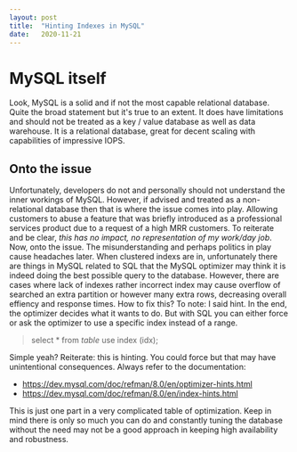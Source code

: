 ```yaml
---
layout:	post
title:	"Hinting Indexes in MySQL"
date:	2020-11-21
---
```


# MySQL itself
Look, MySQL is a solid and if not the most capable relational database. Quite the broad statement but it's true to an extent. It does have limitations and should not be treated as a key / value database as well as data warehouse. It is a relational database, great for decent scaling with capabilities of impressive IOPS.

## Onto the issue
Unfortunately, developers do not and personally should not understand the inner workings of MySQL. However, if advised and treated as a non-relational database then that is where the issue comes into play. Allowing customers to abuse a feature that was briefly introduced as a professional services product due to a request of a high MRR customers. To reiterate and be clear, *this has no impact, no representation of my work/day job*. Now, onto the issue. The misunderstanding and perhaps politics in play cause headaches later. When clustered indexs are in, unfortunately there are things in MySQL related to SQL that the MySQL optimizer may think it is indeed doing the best possible query to the database. However, there are cases where lack of indexes rather incorrect index may cause overflow of searched an extra partition or however many extra rows, decreasing overall effiency and response times. How to fix this? To note: I said hint. In the end, the optimizer decides what it wants to do. But with SQL you can either force or ask the optimizer to use a specific index instead of a range.

> select * from _table_ use index (idx);

Simple yeah? Reiterate: this is hinting. You could force but that may have unintentional consequences. Always refer to the documentation:
* https://dev.mysql.com/doc/refman/8.0/en/optimizer-hints.html
* https://dev.mysql.com/doc/refman/8.0/en/index-hints.html

This is just one part in a very complicated table of optimization. Keep in mind there is only so much you can do and constantly tuning the database without the need may not be a good approach in keeping high availability and robustness.